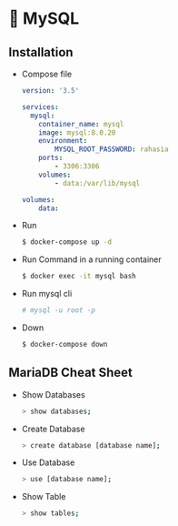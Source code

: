 # :dolphin: MySQL

## Installation

- Compose file

    ```yaml
    version: '3.5'

    services:
      mysql:
        container_name: mysql
        image: mysql:8.0.20
        environment:
            MYSQL_ROOT_PASSWORD: rahasia
        ports: 
            - 3306:3306
        volumes: 
            - data:/var/lib/mysql

    volumes: 
        data:
    ```

- Run

    ```bash
    $ docker-compose up -d
    ```

- Run Command in a running container

    ```bash
    $ docker exec -it mysql bash
    ```

- Run mysql cli

    ```bash
    # mysql -u root -p
    ```

- Down

    ```bash
    $ docker-compose down
    ```

## MariaDB Cheat Sheet

- Show Databases

    ```bash
    > show databases;
    ```

- Create Database

    ```bash
    > create database [database name];
    ```

- Use Database

    ```bash
    > use [database name];
    ```

- Show Table

    ```bash
    > show tables;
    ```
